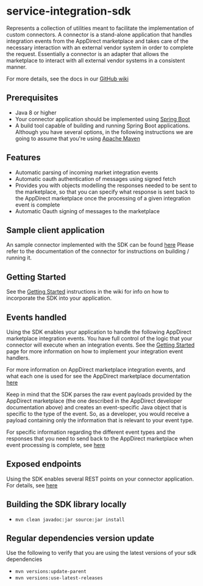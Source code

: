 # service-integration-sdk

Represents a collection of utilities meant to facilitate the implementation
of custom connectors. A connector is a stand-alone application that handles integration events from the
AppDirect marketplace and takes care of the necessary interaction with an external vendor system in order to 
complete the request.
Essentially a connector is an adapter that allows the marketplace to interact with all external vendor systems in a 
consistent manner.

For more details, see the docs in our [GitHub wiki](https://github.com/AppDirect/service-integration-sdk/wiki)

## Prerequisites
* Java 8 or higher
* Your connector application should be implemented using [Spring Boot](https://projects.spring.io/spring-boot/)
* A build tool capable of building and running Spring Boot applications. Although you have several options, in the following
instructions we are going to assume that you're using [Apache Maven](https://maven.apache.org/)

## Features
* Automatic parsing of incoming market integration events
* Automatic oauth authentication of messages using signed fetch
* Provides you with objects modelling the responses needed to be sent to the marketplace, so that you can specify 
what response is sent back to the AppDirect marketplace once the processing of a given integration event is complete
* Automatic Oauth signing of messages to the marketplace

## Sample client application 
An sample connector implemented with the SDK can be found [here](https://github.com/EmilDafinov/chatty-pie-connector)
Please refer to the documentation of the connector for instructions on building / running it.

## Getting Started
See the [Getting Started](https://github.com/AppDirect/service-integration-sdk/wiki/Getting-Started) instructions
in the wiki for info on how to incorporate the SDK into your application.

## Events handled
Using the SDK enables your application to handle the following AppDirect marketplace integration events. You have full control
of the logic that your connector will execute when an integration events. See the [Getting Started](https://github.com/AppDirect/service-integration-sdk/wiki/Getting-Started)
page for more information on how to implement your integration event handlers.

For more information on AppDirect marketplace integration events, and what each one is used for see the AppDirect marketplace documentation
[here](https://docs.appdirect.com/developer/distribution/event-notifications/subscription-events)

Keep in mind that the SDK parses the raw event payloads provided by the AppDirect marketplace (the one described in 
the AppDirect developer documentation above) and creates an event-specific Java object that is specific to the type
of the event. So, as a developer, you would receive a payload containing only the information that is relevant 
to your event type.

For specific information regarding the different event types and the responses that you need to send back to the 
AppDirect marketplace when event processing is complete, see [here](https://github.com/AppDirect/service-integration-sdk/wiki/Event-Descriptions)

## Exposed endpoints
Using the SDK enables several REST points on your connector application. For details, see [here](https://github.com/AppDirect/service-integration-sdk/wiki/Exposed-endpoints)

## Building the SDK library locally
* `mvn clean javadoc:jar source:jar install`

## Regular dependencies version update
Use the following to verify that you are using the latest versions of your sdk dependencies
* `mvn versions:update-parent`
* `mvn versions:use-latest-releases`
